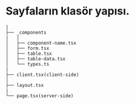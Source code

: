 # Sayfaların klasör yapısı.

```
|
├── _components
|   |
│   ├── component-name.tsx
│   ├── form.tsx
│   ├── table.tsx
│   ├── table-data.tsx
│   └── types.ts
|
├── client.tsx(client-side)
│
├── layout.tsx
|
└── page.tsx(server-side)
```
